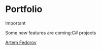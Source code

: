 # Portfolio 

>[!IMPORTANT]
>Some new features are coming:C# projects  

[Artem Fedorov](https://www.linkedin.com/in/artem-fedorov-52a975249)


